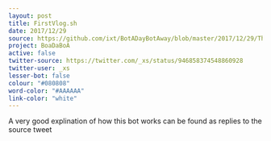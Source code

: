 ```yaml
---
layout: post
title: FirstVlog.sh
date: 2017/12/29
source: https://github.com/ixt/BotADayBotAway/blob/master/2017/12/29/ThisIsHowTheBotWorks.sh
project: BoaDaBoA
active: false
twitter-source: https://twitter.com/_xs/status/946858374548860928
twitter-user: _xs
lesser-bot: false
colour: "#080808"
word-color: "#AAAAAA"
link-color: "white"
---
```

 

A very good explination of how this bot works can be found as replies to the source tweet
